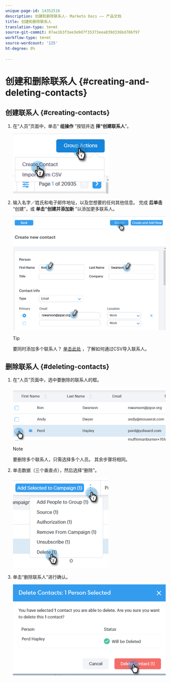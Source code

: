 ```yaml
---
unique-page-id: 14352516
description: 创建和删除联系人- Marketo Docs —— 产品文档
title: 创建和删除联系人
translation-type: tm+mt
source-git-commit: 07ae1b3f3ee3e9d7f35373eea039d336bd786f97
workflow-type: tm+mt
source-wordcount: '125'
ht-degree: 0%

---
```



# 创建和删除联系人 {#creating-and-deleting-contacts}

## 创建联系人 {#creating-contacts}

1. 在“人员”页面中，单击“ **组操作** ”按钮并选 **择“创建联系人**”。

   ![](assets/one-2.png)

1. 输入名字／姓氏和电子邮件地址，以及您想要的任何其他信息。 完成 **后单击** “创建”，或 **单击“创建并添加新** ”以添加更多联系人。

   ![](assets/two-2.png)

   >[!TIP]
   >
   >要同时添加多个联系人？ [单击此处](http://docs.marketo.com/x/VADb) ，了解如何通过CSV导入联系人。

## 删除联系人 {#deleting-contacts}

1. 在“人员”页面中，选中要删除的联系人的框。

   ![](assets/three-2.png)

   >[!NOTE]
   >
   >要删除多个联系人，只需选择多个人员。 其余步骤将相同。

1. 单击数据（三个垂直点），然后选择“删除”。

   ![](assets/four-2.png)

1. 单击“删除联系人”进行确认。

   ![](assets/five-2.png)
